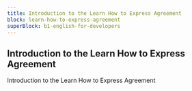 ```yaml
---
title: Introduction to the Learn How to Express Agreement
block: learn-how-to-express-agreement
superBlock: b1-english-for-developers
---
```


## Introduction to the Learn How to Express Agreement

Introduction to the Learn How to Express Agreement
